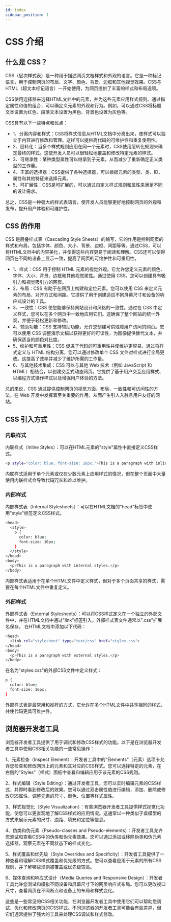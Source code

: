 ```yaml
---
id: index
sidebar_position: 1
---
```


# CSS 介绍

## 什么是 CSS？
CSS（层次样式表）是一种用于描述网页文档样式和外观的语言。它是一种标记语言，用于控制网页的布局、文字、颜色、背景、边框和其他视觉效果。CSS与HTML（超文本标记语言）一开始使用，为网页提供了丰富的样式和布局选项。

CSS使用选择器来选择HTML文档中的元素，并为这些元素应用样式规则。通过指定属性和值的组合，可以确定义元素的外观和行为。例如，可以通过CSS将标题文本设置为红色、段落文本设置为黑色、背景色设置为灰色等。

CSS具有以下一些特点和优点：
- 1、分离内容和样式：CSS将样式信息从HTML文档中分离出来，使样式可以独立于内容进行修改和管理。这样可以提供高代码的可维护性和重复使用性。
- 2、层转化：当多个样式规则应用在同一个元素时，CSS使用层转化规则来确定最终的样式。这使开发人员可以很轻松地覆盖和修改特定元素的样式。
- 3、可继承性：某种类型属性可以继承到子元素，从而减少了重新确定正义类型的工作量。
- 4、丰富的选择器：CSS提供了各种选择器，可以根据元素的类型、类、ID、属性和其他特征来选择元素。
- 5、可扩展性：CSS是可扩展的，可以通过自定义样式规则和属性来满足不同的设计需求。

总之，CSS是一种强大的样式表语言，使开发人员能够更好地控制网页的外观和发布，提升用户体验和可维护性。
## CSS 的作用
CSS 是层叠样式表（Cascading Style Sheets）的缩写，它的作用是控制网页的样式和布局，包括字体、颜色、大小、背景、边框、间距等等。通过CSS，可以将HTML文档中的内容美化，并使得这些内容更易于阅读和理解。CSS还可以使得网页在不同的设备上显示一致，提高了网页的可维护性和可重用性。
- 1、样式：CSS 用于控制 HTML 元素的视觉外观。它允许您定义元素的颜色、字体、大小、背景、边框和其他视觉属性。通过使用 CSS，您可以创建具有吸引力和视觉吸引力的网页。
- 2、布局：CSS 有助于在网页上构建和定位元素。您可以使用 CSS 来定义元素的布局、对齐方式和间距。它提供了用于创建适应不同屏幕尺寸和设备的响应式设计的工具。
- 3、一致性：CSS 使您能够保持网站设计和风格的一致性。通过在 CSS 中定义样式，您可以在多个网页中一致地应用它们。这确保了整个网站的统一外观，并便于轻松更新和修改。
- 4、辅助功能：CSS 支持辅助功能，允许您创建可供残障用户访问的网页。您可以使用 CSS 调整演示文稿以获得更好的可读性，为图像提供替代文本，并确保适当的颜色对比度。
- 5、维护和可重用性：CSS 促进了代码的可重用性并使维护更容易。通过将样式定义与 HTML 结构分离，您可以通过修改单个 CSS 文件对样式进行全局更改。这提高了效率并减少了维护所需的工作量。
- 6、与其他技术集成：CSS 可以与其他 Web 技术（例如 JavaScript 和 HTML）相结合，以创建交互式动态网页。它提供了基于用户交互应用样式、以编程方式操作样式以及增强用户体验的方法。

总的来说，CSS 通过提供控制网页的视觉方面、布局、一致性和可访问性的方法，在 Web 开发中发挥着至关重要的作用，从而产生引人入胜且用户友好的网站。
## CSS 引入方式

### 内联样式
内联样式（Inline Styles）：可以在HTML元素的"style"属性中直接定义CSS样式。
```bash
<p style="color: blue; font-size: 16px;">This is a paragraph with inline styles.</p>
```
内联样式适用于单个元素或仅在少数元素上应用样式的情况，但在整个页面中大量使用内联样式会导致代码冗长和难以维护。
### 内部样式
内部样式表（Internal Stylesheets）：可以在HTML文档的"head"标签中使用"style"标签定义CSS样式。
```bash
<head>
  <style>
    p {
      color: blue;
      font-size: 16px;
    }
  </style>
</head>
<body>
  <p>This is a paragraph with internal styles.</p>
</body>
```
内部样式表适用于在单个HTML文件中定义样式，但对于多个页面共享的样式，需要在每个HTML文件中重复定义。
### 外部样式
外部样式表（External Stylesheets）：可以将CSS样式定义在一个独立的外部文件中，并在HTML文档中通过"link"标签引入。外部样式表文件通常以".css"扩展名保存。
在HTML文档中添加以下代码：
```bash
<head>
  <link rel="stylesheet" type="text/css" href="styles.css">
</head>
<body>
  <p>This is a paragraph with external styles.</p>
</body>
```
在名为"styles.css"的外部CSS文件中定义样式：
```bash
p {
  color: blue;
  font-size: 16px;
}
```
外部样式表是最常用和推荐的方式，它允许在多个HTML文件中共享相同的样式，并使代码更具可维护性。
## 浏览器开发者工具
浏览器开发者工具提供了用于调试和修改CSS样式的功能。以下是在浏览器开发者工具中使用CSS相关功能的一些常见操作：

1、元素检查（Inspect Element）：开发者工具中的"Elements"（元素）选项卡允许您检查和修改网页上的元素和其对应的CSS样式。您可以选择特定的元素，在右侧的“Styles”（样式）面板中查看和编辑应用于该元素的CSS规则。

2、样式编辑（Style Editing）：通过开发者工具，您可以实时编辑元素的CSS样式，并即时看到修改后的效果。您可以通过双击属性值进行编辑，添加、删除或修改CSS属性，调整元素的尺寸、颜色、位置等样式属性。

3、样式视觉化（Style Visualization）：有些浏览器开发者工具提供样式视觉化功能，使您可以更直观地了解CSS样式的应用情况。这通常以一种类似于盒模型的方式来展示元素的尺寸、边距、填充和定位等信息。

4、伪类和伪元素（Pseudo-classes and Pseudo-elements）：开发者工具允许您测试和查看CSS中的伪类和伪元素效果。您可以通过添加或移除伪类和伪元素选择器，观察元素在不同状态下的样式变化。

5、样式覆盖和优先级（Style Overrides and Specificity）：开发者工具提供了一种查看和理解CSS样式覆盖和优先级的方式。您可以查看应用于元素的所有CSS规则，并了解哪些规则被覆盖或优先级较高。

6、媒体查询和响应式设计（Media Queries and Responsive Design）：开发者工具允许您测试和模拟不同设备和屏幕尺寸下的网页响应式布局。您可以更改视口尺寸，查看网页在不同断点和设备上的布局和样式变化。

这些是一些常见的CSS相关功能，在浏览器开发者工具中使用它们可以帮助您调试、优化和修改网页的CSS样式。不同浏览器的开发者工具可能会有些差异，但它们通常提供了强大的工具来处理CSS调试和样式修改。
